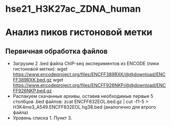 # hse21_H3K27ac_ZDNA_human
# Анализ пиков гистоновой метки
## Первичная обработка файлов
- Загрузим 2 .bed файла ChIP-seq экспериментов из ENCODE (пики гистоновой метки):
    wget https://www.encodeproject.org/files/ENCFF389RXK/@@download/ENCFF389RXK.bed.gz
    wget https://www.encodeproject.org/files/ENCFF926NKP/@@download/ENCFF926NKP.bed.gz
- Распакуем скачанные архивы, оставив необходимые первые 5 столбцов .bed файлов:
    zcat ENCFF832EOL.bed.gz  |  cut -f1-5 > H3K4me3_A549.ENCFF832EOL.hg38.bed (аналогично для втрого файла)
- Уровень списка 1. Пункт 3.
